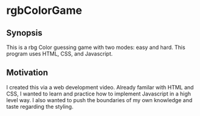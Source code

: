 # rgbColorGame

## Synopsis
This is a rbg Color guessing game with two modes: easy and hard. This program uses HTML, CSS, and Javascript.

## Motivation

I created this via a web development video. Already familar with HTML and CSS, I wanted to learn and practice how to implement Javascript in a high level way. I also wanted to push the boundaries of my own knowledge and taste regarding the styling.

